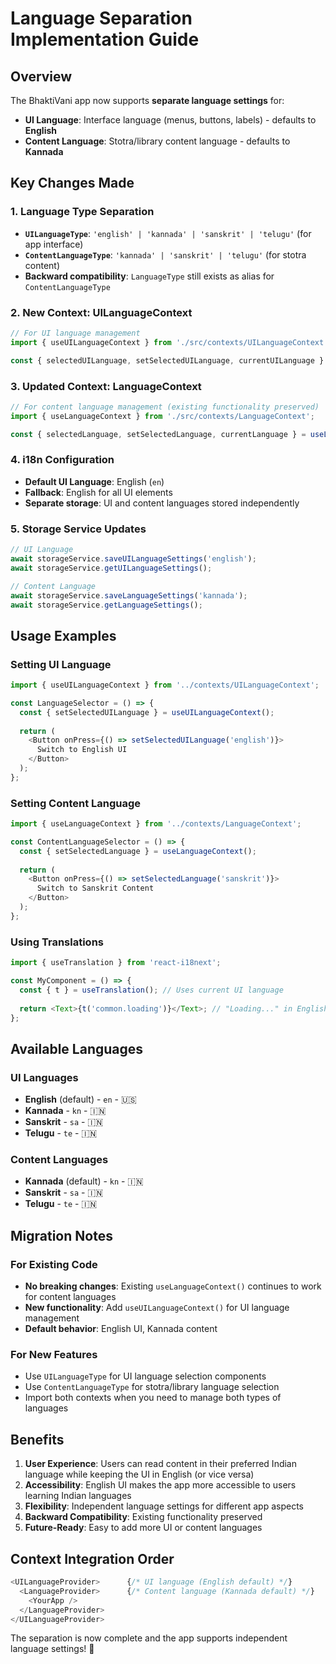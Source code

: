 # Language Separation Implementation Guide

## Overview
The BhaktiVani app now supports **separate language settings** for:
- **UI Language**: Interface language (menus, buttons, labels) - defaults to **English**
- **Content Language**: Stotra/library content language - defaults to **Kannada**

## Key Changes Made

### 1. Language Type Separation
- **`UILanguageType`**: `'english' | 'kannada' | 'sanskrit' | 'telugu'` (for app interface)
- **`ContentLanguageType`**: `'kannada' | 'sanskrit' | 'telugu'` (for stotra content)
- **Backward compatibility**: `LanguageType` still exists as alias for `ContentLanguageType`

### 2. New Context: UILanguageContext
```typescript
// For UI language management
import { useUILanguageContext } from './src/contexts/UILanguageContext';

const { selectedUILanguage, setSelectedUILanguage, currentUILanguage } = useUILanguageContext();
```

### 3. Updated Context: LanguageContext
```typescript
// For content language management (existing functionality preserved)
import { useLanguageContext } from './src/contexts/LanguageContext';

const { selectedLanguage, setSelectedLanguage, currentLanguage } = useLanguageContext();
```

### 4. i18n Configuration
- **Default UI Language**: English (`en`)
- **Fallback**: English for all UI elements
- **Separate storage**: UI and content languages stored independently

### 5. Storage Service Updates
```typescript
// UI Language
await storageService.saveUILanguageSettings('english');
await storageService.getUILanguageSettings();

// Content Language  
await storageService.saveLanguageSettings('kannada');
await storageService.getLanguageSettings();
```

## Usage Examples

### Setting UI Language
```typescript
import { useUILanguageContext } from '../contexts/UILanguageContext';

const LanguageSelector = () => {
  const { setSelectedUILanguage } = useUILanguageContext();
  
  return (
    <Button onPress={() => setSelectedUILanguage('english')}>
      Switch to English UI
    </Button>
  );
};
```

### Setting Content Language
```typescript
import { useLanguageContext } from '../contexts/LanguageContext';

const ContentLanguageSelector = () => {
  const { setSelectedLanguage } = useLanguageContext();
  
  return (
    <Button onPress={() => setSelectedLanguage('sanskrit')}>
      Switch to Sanskrit Content
    </Button>
  );
};
```

### Using Translations
```typescript
import { useTranslation } from 'react-i18next';

const MyComponent = () => {
  const { t } = useTranslation(); // Uses current UI language
  
  return <Text>{t('common.loading')}</Text>; // "Loading..." in English
};
```

## Available Languages

### UI Languages
- **English** (default) - `en` - 🇺🇸
- **Kannada** - `kn` - 🇮🇳
- **Sanskrit** - `sa` - 🇮🇳  
- **Telugu** - `te` - 🇮🇳

### Content Languages
- **Kannada** (default) - `kn` - 🇮🇳
- **Sanskrit** - `sa` - 🇮🇳
- **Telugu** - `te` - 🇮🇳

## Migration Notes

### For Existing Code
- **No breaking changes**: Existing `useLanguageContext()` continues to work for content languages
- **New functionality**: Add `useUILanguageContext()` for UI language management
- **Default behavior**: English UI, Kannada content

### For New Features
- Use `UILanguageType` for UI language selection components
- Use `ContentLanguageType` for stotra/library language selection
- Import both contexts when you need to manage both types of languages

## Benefits

1. **User Experience**: Users can read content in their preferred Indian language while keeping the UI in English (or vice versa)
2. **Accessibility**: English UI makes the app more accessible to users learning Indian languages
3. **Flexibility**: Independent language settings for different app aspects
4. **Backward Compatibility**: Existing functionality preserved
5. **Future-Ready**: Easy to add more UI or content languages

## Context Integration Order
```typescript
<UILanguageProvider>      {/* UI language (English default) */}
  <LanguageProvider>      {/* Content language (Kannada default) */}
    <YourApp />
  </LanguageProvider>
</UILanguageProvider>
```

The separation is now complete and the app supports independent language settings! 🎉